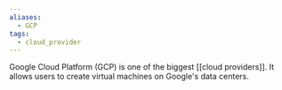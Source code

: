 ```yaml
---
aliases:
  - GCP
tags:
  - cloud_provider
---
```

Google Cloud Platform (GCP) is one of the biggest [[cloud providers]]. It allows users to create virtual machines on Google's data centers.